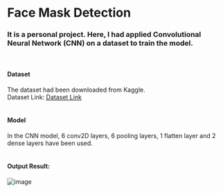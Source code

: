 # Face Mask  Detection

### It is a personal project. Here, I had applied Convolutional Neural Network (CNN) on a dataset to train the model.
<br>

#### Dataset
The dataset had been downloaded from Kaggle.<br>
Dataset Link: <a href="https://www.kaggle.com/datasets/ashishjangra27/face-mask-12k-images-dataset"> Dataset Link</a>
<br><br>

#### Model
In the CNN model, 6 conv2D layers, 6 pooling layers, 1 flatten layer and 2 dense layers have been used.
<br><br>

#### Output Result:
![image](https://github.com/iaf12/Face_mask_detection/assets/72904612/6a8f154d-6b50-40dc-b527-04ca41fdb46d)


